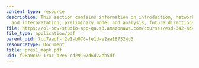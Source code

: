 ```yaml
---
content_type: resource
description: This section contains information on introduction, network description
  and interpretation, preliminary model and analysis, future directions and scope.
file: https://ol-ocw-studio-app-qa.s3.amazonaws.com/courses/esd-342-advanced-system-architecture-spring-2006/f28a0c69174cb2e5cd2907d6d22eb5df_pres1_mapk.pdf
file_type: application/pdf
parent_uid: 7cc7aadf-f2e1-b076-fe1d-e2aa187324d5
resourcetype: Document
title: pres1_mapk.pdf
uid: f28a0c69-174c-b2e5-cd29-07d6d22eb5df
---
```

